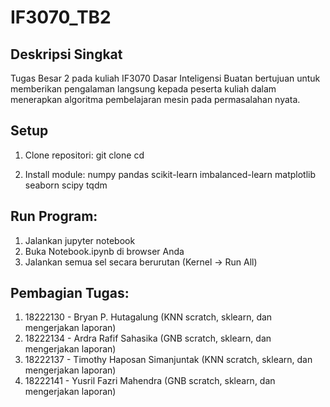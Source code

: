 # IF3070_TB2

## Deskripsi Singkat
Tugas Besar 2 pada kuliah IF3070 Dasar Inteligensi Buatan bertujuan untuk memberikan pengalaman langsung kepada peserta kuliah dalam menerapkan algoritma pembelajaran mesin pada permasalahan nyata.

## Setup
1. Clone repositori:
git clone <url-repositori>
cd <nama-repositori>

2. Install module:
numpy
pandas
scikit-learn
imbalanced-learn
matplotlib
seaborn
scipy
tqdm

## Run Program:
1. Jalankan jupyter notebook
2. Buka Notebook.ipynb di browser Anda
3. Jalankan semua sel secara berurutan (Kernel -> Run All)

## Pembagian Tugas:
1. 18222130 - Bryan P. Hutagalung (KNN scratch, sklearn, dan mengerjakan laporan)
2. 18222134 - Ardra Rafif Sahasika (GNB scratch, sklearn, dan mengerjakan laporan)
3. 18222137 - Timothy Haposan Simanjuntak (KNN scratch, sklearn, dan mengerjakan laporan)
4. 18222141 - Yusril Fazri Mahendra (GNB scratch, sklearn, dan mengerjakan laporan)

